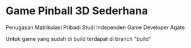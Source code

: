# Game Pinball 3D Sederhana
Penugasan Matrikulasi Pribadi Studi Independen Game Developer Agate

Untuk game yang sudah di build terdapat di branch "build"
